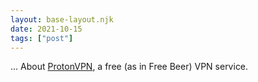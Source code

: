 ```yaml
---
layout: base-layout.njk
date: 2021-10-15
tags: ["post"]
---
```


... About [ProtonVPN](https://protonvpn.com/), a free (as in Free Beer) VPN service.
